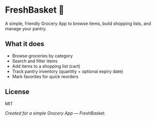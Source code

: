 # FreshBasket 🥬

A simple, friendly Grocery App to browse items, build shopping lists, and manage your pantry.

## What it does

* Browse groceries by category
* Search and filter items
* Add items to a shopping list (cart)
* Track pantry inventory (quantity + optional expiry date)
* Mark favorites for quick reorders
## License

MIT

*Created for a simple Grocery App — FreshBasket.*
